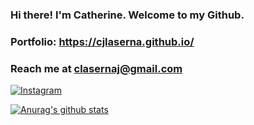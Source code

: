 ### Hi there! I'm Catherine. Welcome to my Github.

### Portfolio: https://cjlaserna.github.io/
### Reach me at clasernaj@gmail.com 


<a href="https://www.instagram.com/clasernaj/"><img src="https://img.shields.io/instagram/follow/clasernaj" alt="Instagram"/></a>

[![Anurag's github stats](https://github-readme-stats.vercel.app/api?username=cjlaserna&theme=cobalt)](https://github.com/anuraghazra/github-readme-stats)
